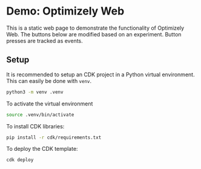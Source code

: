 # Demo: Optimizely Web

This is a static web page to demonstrate the functionality of Optimizely Web. The buttons below are modified based on an experiment. Button presses are tracked as events.

## Setup

It is recommended to setup an CDK project in a Python virtual environment. This can easily be done with `venv`.

```sh
python3 -m venv .venv
```

To activate the virtual environment

```sh
source .venv/bin/activate
```

To install CDK libraries:

```sh
pip install -r cdk/requirements.txt
```

To deploy the CDK template:

```sh
cdk deploy
```
